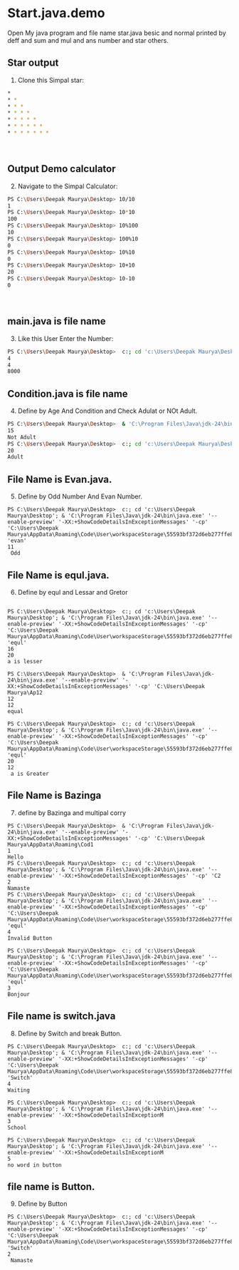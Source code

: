 # Start.java.demo
Open My java program and file name star.java besic and normal  printed by deff and sum and mul and ans number and star others.


## Star output
1. Clone this Simpal star:
```bash
*
* *
* * *
* * * *
* * * * *
* * * * * *
* * * * * * *
```


<br>

## Output Demo calculator

2. Navigate to the Simpal Calculator:

```bash
PS C:\Users\Deepak Maurya\Desktop> 10/10
1
PS C:\Users\Deepak Maurya\Desktop> 10*10
100  
PS C:\Users\Deepak Maurya\Desktop> 10%100
10
PS C:\Users\Deepak Maurya\Desktop> 100%10
0
PS C:\Users\Deepak Maurya\Desktop> 10%10
0
PS C:\Users\Deepak Maurya\Desktop> 10+10
20
PS C:\Users\Deepak Maurya\Desktop> 10-10
0
```


<br>

## main.java is file name 

3. Like this User Enter the Number:
```bash
PS C:\Users\Deepak Maurya\Desktop>  c:; cd 'c:\Users\Deepak Maurya\Desktop'; & 'C:\Program Files\Java\jdk-24\bin\java.exe' '--enable-preview' '-XX:+ShowCodeDetailsInExceptionMessages' '-cp' 'C:\Users\Deepak Maurya\AppData\Roaming\Code\User\workspaceStorage\55593bf372d6eb277ffe82ec1d7b1869\redhat.java\jdt_ws\Desktop_8e7aae91\bin' 'main' 
4
4
8000
```

## Condition.java is file name 

4. Define by Age And Condition and Check Adulat or NOt Adult.
```bash
PS C:\Users\Deepak Maurya\Desktop>  & 'C:\Program Files\Java\jdk-24\bin\java.exe' '--enable-preview' '-XX:+ShowCodeDetailsInExceptionMessages' '-cp' 'C:\Users\Deepak Maurya\AppData\Roaming\Code\User\workspaceStorage\55593bf372d6eb277ffe82ec1d7b1869\redhat.java\jdt_ws\Desktop_8e7aae91\bin' 'Condition'
15
Not Adult
PS C:\Users\Deepak Maurya\Desktop>  c:; cd 'c:\Users\Deepak Maurya\Desktop'; & 'C:\Program Files\Java\jdk-24\bin\java.exe' '--enable-preview' '-XX:+ShowCodeDetailsInExceptionMessages' '-cp' 'C:\Users\Deepak Maurya\AppData\Roaming\Code\User\workspaceStorage\55593bf372d6eb277ffe82ec1d7b1869\redhat.java\jdt_ws\Desktop_8e7aae91\bin' 'Condition'   
20
Adult
```

## File Name is Evan.java. 

5. Define by Odd Number And Evan Number.

```besh
PS C:\Users\Deepak Maurya\Desktop>  c:; cd 'c:\Users\Deepak Maurya\Desktop'; & 'C:\Program Files\Java\jdk-24\bin\java.exe' '--enable-preview' '-XX:+ShowCodeDetailsInExceptionMessages' '-cp' 'C:\Users\Deepak Maurya\AppData\Roaming\Code\User\workspaceStorage\55593bf372d6eb277ffe82ec1d7b1869\redhat.java\jdt_ws\Desktop_8e7aae91\bin' 'evan'
11
 Odd
```
## File Name is equl.java.
6. Define by equl and Lessar and Gretor
```besh

PS C:\Users\Deepak Maurya\Desktop>  c:; cd 'c:\Users\Deepak Maurya\Desktop'; & 'C:\Program Files\Java\jdk-24\bin\java.exe' '--enable-preview' '-XX:+ShowCodeDetailsInExceptionMessages' '-cp' 'C:\Users\Deepak Maurya\AppData\Roaming\Code\User\workspaceStorage\55593bf372d6eb277ffe82ec1d7b1869\redhat.java\jdt_ws\Desktop_8e7aae91\bin' 'equl' 
16
20
a is lesser

PS C:\Users\Deepak Maurya\Desktop>  & 'C:\Program Files\Java\jdk-24\bin\java.exe' '--enable-preview' '-XX:+ShowCodeDetailsInExceptionMessages' '-cp' 'C:\Users\Deepak Maurya\Ap12
12
12
equal

PS C:\Users\Deepak Maurya\Desktop>  c:; cd 'c:\Users\Deepak Maurya\Desktop'; & 'C:\Program Files\Java\jdk-24\bin\java.exe' '--enable-preview' '-XX:+ShowCodeDetailsInExceptionMessages' '-cp' 'C:\Users\Deepak Maurya\AppData\Roaming\Code\User\workspaceStorage\55593bf372d6eb277ffe82ec1d7b1869\redhat.java\jdt_ws\Desktop_8e7aae91\bin' 'equl'
20
12
 a is Greater
```

## File Name is Bazinga
7. define by Bazinga and multipal corry
```besh
PS C:\Users\Deepak Maurya\Desktop>  & 'C:\Program Files\Java\jdk-24\bin\java.exe' '--enable-preview' '-XX:+ShowCodeDetailsInExceptionMessages' '-cp' 'C:\Users\Deepak Maurya\AppData\Roaming\Cod1
1
Hello
PS C:\Users\Deepak Maurya\Desktop>  c:; cd 'c:\Users\Deepak Maurya\Desktop'; & 'C:\Program Files\Java\jdk-24\bin\java.exe' '--enable-preview' '-XX:+ShowCodeDetailsInExceptionMessages' '-cp' 'C2
2
Namaste
PS C:\Users\Deepak Maurya\Desktop>  c:; cd 'c:\Users\Deepak Maurya\Desktop'; & 'C:\Program Files\Java\jdk-24\bin\java.exe' '--enable-preview' '-XX:+ShowCodeDetailsInExceptionMessages' '-cp' 'C:\Users\Deepak Maurya\AppData\Roaming\Code\User\workspaceStorage\55593bf372d6eb277ffe82ec1d7b1869\redhat.java\jdt_ws\Desktop_8e7aae91\bin' 'equl' 
4
Invalid Button

PS C:\Users\Deepak Maurya\Desktop>  c:; cd 'c:\Users\Deepak Maurya\Desktop'; & 'C:\Program Files\Java\jdk-24\bin\java.exe' '--enable-preview' '-XX:+ShowCodeDetailsInExceptionMessages' '-cp' 'C:\Users\Deepak Maurya\AppData\Roaming\Code\User\workspaceStorage\55593bf372d6eb277ffe82ec1d7b1869\redhat.java\jdt_ws\Desktop_8e7aae91\bin' 'equl' 
3
Bonjour

```



## File name is switch.java
8. Define by Switch and break Button.
```besh
PS C:\Users\Deepak Maurya\Desktop>  c:; cd 'c:\Users\Deepak Maurya\Desktop'; & 'C:\Program Files\Java\jdk-24\bin\java.exe' '--enable-preview' '-XX:+ShowCodeDetailsInExceptionMessages' '-cp' 'C:\Users\Deepak Maurya\AppData\Roaming\Code\User\workspaceStorage\55593bf372d6eb277ffe82ec1d7b1869\redhat.java\jdt_ws\Desktop_8e7aae91\bin' 'Switch' 
4
Waiting

PS C:\Users\Deepak Maurya\Desktop>  c:; cd 'c:\Users\Deepak Maurya\Desktop'; & 'C:\Program Files\Java\jdk-24\bin\java.exe' '--enable-preview' '-XX:+ShowCodeDetailsInExceptionM
3
School

PS C:\Users\Deepak Maurya\Desktop>  c:; cd 'c:\Users\Deepak Maurya\Desktop'; & 'C:\Program Files\Java\jdk-24\bin\java.exe' '--enable-preview' '-XX:+ShowCodeDetailsInExceptionM
5
no word in button
```

## file name is Button.

9. Define by Button
```besh
PS C:\Users\Deepak Maurya\Desktop>  c:; cd 'c:\Users\Deepak Maurya\Desktop'; & 'C:\Program Files\Java\jdk-24\bin\java.exe' '--enable-preview' '-XX:+ShowCodeDetailsInExceptionMessages' '-cp' 'C:\Users\Deepak Maurya\AppData\Roaming\Code\User\workspaceStorage\55593bf372d6eb277ffe82ec1d7b1869\redhat.java\jdt_ws\Desktop_8e7aae91\bin' 'Switch' 
2
 Namaste
```





